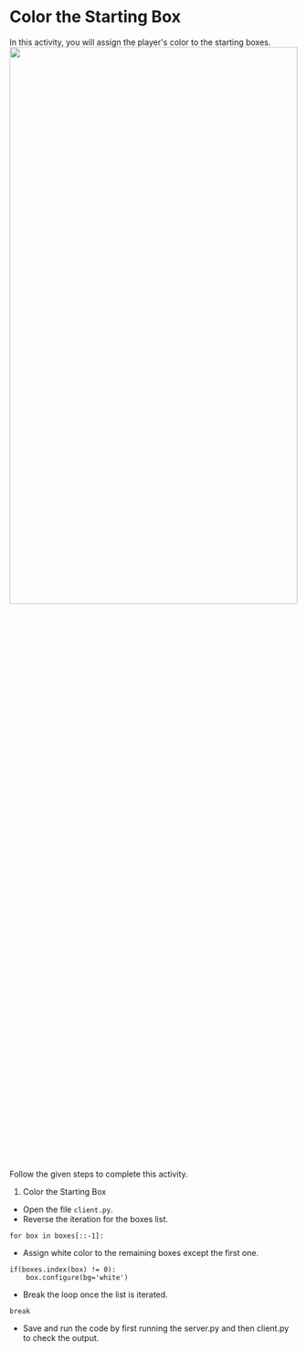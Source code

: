 Color the Starting Box
======================
In this activity, you will assign the player's color to the starting boxes.
<img src= "https://media.slid.es/uploads/1525749/images/10921105/pasted-from-clipboard.png" width = "100%" height = "50%">




Follow the given steps to complete this activity.




1. Color the Starting Box
* Open the file `client.py`.
* Reverse the iteration for the boxes list.
```
for box in boxes[::-1]:
```
* Assign white color to the remaining boxes except the first one.
```
if(boxes.index(box) != 0):
    box.configure(bg='white')
```


* Break the loop once the list is iterated.
```
break
```


* Save and run the code by first running the server.py and then client.py to check the output.
